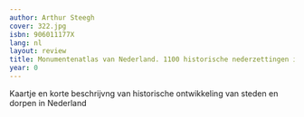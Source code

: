 ```yaml
---
author: Arthur Steegh
cover: 322.jpg
isbn: 906011177X
lang: nl
layout: review
title: Monumentenatlas van Nederland. 1100 historische nederzettingen in kaart
year: 0
---
```


Kaartje en korte beschrijvng van historische ontwikkeling van steden en dorpen in Nederland
